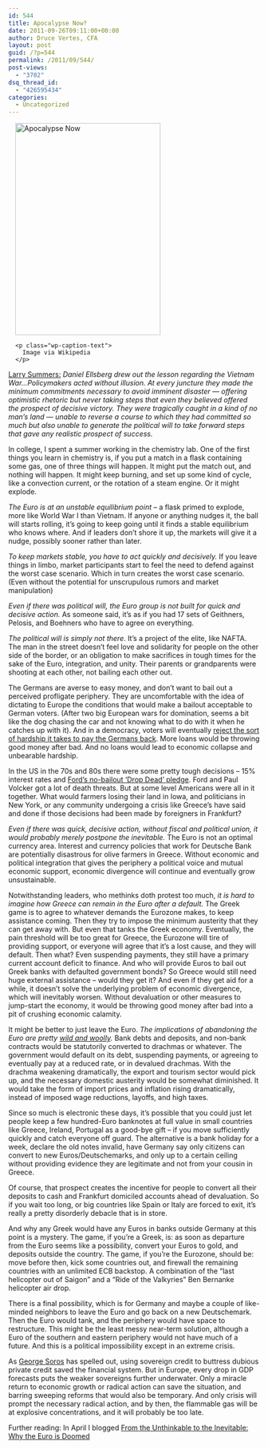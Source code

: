 ```yaml
---
id: 544
title: Apocalypse Now?
date: 2011-09-26T09:11:00+00:00
author: Druce Vertes, CFA
layout: post
guid: /?p=544
permalink: /2011/09/544/
post-views:
  - "3702"
dsq_thread_id:
  - "426595434"
categories:
  - Uncategorized
---
```

<div class="zemanta-img" style="margin: 1em; display: block;">
  <div style="width: 301px" class="wp-caption alignright">
    <a href="http://en.wikipedia.org/wiki/File:Apocnow.jpg"><img title="Apocalypse Now" src="http://upload.wikimedia.org/wikipedia/en/a/ac/Apocnow.jpg" alt="Apocalypse Now" width="291" height="425" /></a>
    
    <p class="wp-caption-text">
      Image via Wikipedia
    </p>
  </div>
</div>

[Larry Summers:](http://business.financialpost.com/2011/09/19/the-perils-of-european-incrementalism-lawrence-summers/) _Daniel Ellsberg drew out the lesson regarding the Vietnam War&#8230;Policymakers acted without illusion. At every juncture they made the minimum commitments necessary to avoid imminent disaster — offering optimistic rhetoric but never taking steps that even they believed offered the prospect of decisive victory. They were tragically caught in a kind of no man’s land — unable to reverse a course to which they had committed so much but also unable to generate the political will to take forward steps that gave any realistic prospect of success._

In college, I spent a summer working in the chemistry lab. One of the first things you learn in chemistry is, if you put a match in a flask containing some gas, one of three things will happen. It might put the match out, and nothing will happen. It might keep burning, and set up some kind of cycle, like a convection current, or the rotation of a steam engine. Or it might explode.

_The Euro is at an unstable equilibrium point_ &#8211; a flask primed to explode, more like World War I than Vietnam. If anyone or anything nudges it, the ball will starts rolling, it&#8217;s going to keep going until it finds a stable equilibrium who knows where. And if leaders don&#8217;t shore it up, the markets will give it a nudge, possibly sooner rather than later.  
<!--more-->

  
_To keep markets stable, you have to act quickly and decisively._ If you leave things in limbo, market participants start to feel the need to defend against the worst case scenario. Which in turn creates the worst case scenario. (Even without the potential for unscrupulous rumors and market manipulation)

_Even if there was political will, the Euro group is not built for quick and decisive action._ As someone said, it&#8217;s as if you had 17 sets of Geithners, Pelosis, and Boehners who have to agree on everything.

_The political will is simply not there_. It&#8217;s a project of the elite, like NAFTA. The man in the street doesn&#8217;t feel love and solidarity for people on the other side of the border, or an obligation to make sacrifices in tough times for the sake of the Euro, integration, and unity. Their parents or grandparents were shooting at each other, not bailing each other out.

The Germans are averse to easy money, and don&#8217;t want to bail out a perceived profligate periphery. They are uncomfortable with the idea of dictating to Europe the conditions that would make a bailout acceptable to German voters. (After two big European wars for domination, seems a bit like the dog chasing the car and not knowing what to do with it when he catches up with it). And in a democracy, voters will eventually [reject the sort of hardship it takes to pay the Germans back](http://www.nytimes.com/2011/09/25/world/europe/as-welfare-state-collapses-greeks-suffer-and-fear-future.html?pagewanted=all). More loans would be throwing good money after bad. And no loans would lead to economic collapse and unbearable hardship.

In the US in the 70s and 80s there were some pretty tough decisions &#8211; 15% interest rates and [Ford&#8217;s no-bailout &#8216;Drop Dead&#8217; pledge](http://en.wikipedia.org/wiki/File:Ford_to_City.PNG). Ford and Paul Volcker got a lot of death threats. But at some level Americans were all in it together. What would farmers losing their land in Iowa, and politicians in New York, or any community undergoing a crisis like Greece&#8217;s have said and done if those decisions had been made by foreigners in Frankfurt?

_Even if there was quick, decisive action, without fiscal and political union, it would probably merely postpone the inevitable._ The Euro is not an optimal currency area. Interest and currency policies that work for Deutsche Bank are potentially disastrous for olive farmers in Greece. Without economic and political integration that gives the periphery a political voice and mutual economic support, economic divergence will continue and eventually grow unsustainable.

Notwithstanding leaders, who methinks doth protest too much, _it is hard to imagine how Greece can remain in the Euro after a default._ The Greek game is to agree to whatever demands the Eurozone makes, to keep assistance coming. Then they try to impose the minimum austerity that they can get away with. But even that tanks the Greek economy. Eventually, the pain threshold will be too great for Greece, the Eurozone will tire of providing support, or everyone will agree that it&#8217;s a lost cause, and they will default. Then what? Even suspending payments, they still have a primary current account deficit to finance. And who will provide Euros to bail out Greek banks with defaulted government bonds? So Greece would still need huge external assistance &#8211; would they get it? And even if they get aid for a while, it doesn&#8217;t solve the underlying problem of economic divergence, which will inevitably worsen. Without devaluation or other measures to jump-start the economy, it would be throwing good money after bad into a pit of crushing economic calamity.

It might be better to just leave the Euro. _The implications of abandoning the Euro are pretty [wild and woolly](http://brontecapital.blogspot.com/2011/09/models-for-greek-sovereign-default.html)._ Bank debts and deposits, and non-bank contracts would be statutorily converted to drachmas or whatever. The government would default on its debt, suspending payments, or agreeing to eventually pay at a reduced rate, or in devalued drachmas. With the drachma weakening dramatically, the export and tourism sector would pick up, and the necessary domestic austerity would be somewhat diminished. It would take the form of import prices and inflation rising dramatically, instead of imposed wage reductions, layoffs, and high taxes.

Since so much is electronic these days, it&#8217;s possible that you could just let people keep a few hundred-Euro banknotes at full value in small countries like Greece, Ireland, Portugal as a good-bye gift &#8211; if you move sufficiently quickly and catch everyone off guard. The alternative is a bank holiday for a week, declare the old notes invalid, have Germany say only citizens can convert to new Euros/Deutschemarks, and only up to a certain ceiling without providing evidence they are legitimate and not from your cousin in Greece.

Of course, that prospect creates the incentive for people to convert all their deposits to cash and Frankfurt domiciled accounts ahead of devaluation. So if you wait too long, or big countries like Spain or Italy are forced to exit, it&#8217;s really a pretty disorderly debacle that is in store.

And why any Greek would have any Euros in banks outside Germany at this point is a mystery. The game, if you&#8217;re a Greek, is: as soon as departure from the Euro seems like a possibility, convert your Euros to gold, and deposits outside the country. The game, if you&#8217;re the Eurozone, should be: move before then, kick some countries out, and firewall the remaining countries with an unlimited ECB backstop. A combination of the &#8220;last helicopter out of Saigon&#8221; and a &#8220;Ride of the Valkyries&#8221; Ben Bernanke helicopter air drop.

There is a final possibility, which is for Germany and maybe a couple of like-minded neighbors to leave the Euro and go back on a new Deutschemark. Then the Euro would tank, and the periphery would have space to restructure. This might be the least messy near-term solution, although a Euro of the southern and eastern periphery would not have much of a future. And this is a political impossibility except in an extreme crisis.

As [George Soros](http://georgesoros.com/) has spelled out, using sovereign credit to buttress dubious private credit saved the financial system. But in Europe, every drop in GDP forecasts puts the weaker sovereigns further underwater. Only a miracle return to economic growth or radical action can save the situation, and barring sweeping reforms that would also be temporary. And only crisis will prompt the necessary radical action, and by then, the flammable gas will be at explosive concentrations, and it will probably be too late.

Further reading: In April I blogged [From the Unthinkable to the Inevitable: Why the Euro is Doomed](/2011/04/from_the_unthinkable_to_the_inevitable_why_the_euro_is_doomed/)